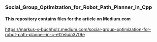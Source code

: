 ### Social_Group_Optimization_for_Robot_Path_Planner_in_Cpp

#### This repository contains files for the article on Medium.com
https://markus-x-buchholz.medium.com/social-group-optimization-for-robot-path-planner-in-c-e12e5da37f9e

